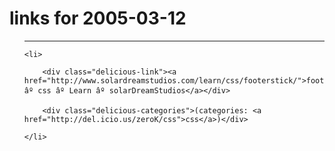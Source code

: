 # links for 2005-03-12

<ul class="delicious">

-------------------------------

	<li>

		<div class="delicious-link"><a href="http://www.solardreamstudios.com/learn/css/footerstick/">footerStick âº css âº Learn âº solarDreamStudios</a></div>

		<div class="delicious-categories">(categories: <a href="http://del.icio.us/zeroK/css">css</a>)</div>

	</li>

</ul>

